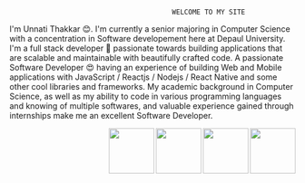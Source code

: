                                            WELCOME TO MY SITE
<body>                                         
<p>I'm Unnati Thakkar 😊. I'm currently a senior majoring in Computer Science with a concentration in Software developement here at Depaul University. I'm a full stack developer 🚀 passionate towards building applications that are scalable and maintainable with beautifully crafted code. 
A passionate Software Developer 😍 having an experience of building Web and Mobile applications with JavaScript / Reactjs / Nodejs / React Native and some other cool libraries and frameworks. My academic background in Computer Science, as well as my ability to code in various programming languages and knowing of multiple softwares, and valuable experience gained through internships make me an excellent Software Developer. </p>
<p>
<a href="https://www.linkedin.com/in/unnati-t-7b2953135/">
<img border="0" alt="" src="unnati1028.github.io/linkedIN.png" width="80" height="80" align="right">
</a>
<a href="https://www.github.com/unnati1028">
<img border="0" alt="" src="unnati1028.github.io/github.png" width="80" height="80" align="right">
</a>
<a href="unnati1028.github.io/Resume.pdf">
<img border="0" alt="" src="unnati1028.github.io/resume-icon-png-19036.png" width="80" height="80" align="right">
</a>
 <a href="mailto:unnati2810@gmail.com">
 <img border="0" alt="" src="unnati1028.github.io/email.png" width="80" height="80" align="right">
 </a>
</p>
</body>
